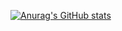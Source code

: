 [![Anurag's GitHub stats](https://github-readme-stats.vercel.app/api?username=Hello)](https://github.com/anuraghazra/github-readme-stats)

